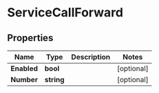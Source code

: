 

# ServiceCallForward


## Properties

| Name | Type | Description | Notes |
|------------ | ------------- | ------------- | -------------|
|**Enabled** | **bool** |  |  [optional] |
|**Number** | **string** |  |  [optional] |



